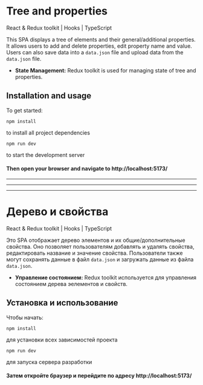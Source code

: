 # Tree and properties
React & Redux toolkit | Hooks | TypeScript 

This SPA displays a tree of elements and their general/additional properties. It allows users to add and delete properties, edit property name and value. Users can also save data into a `data.json` file and upload data from the `data.json` file.

- **State Management:** Redux toolkit is used for managing state of tree and properties.


## Installation and usage
To get started:

```
npm install
```
to install all project dependencies

```
npm run dev
```
 to start the development server

#### Then open your browser and navigate to http://localhost:5173/

---
---
---

# Дерево и свойства
React & Redux toolkit | Hooks | TypeScript 

Это SPA отображает дерево элементов и их общие/дополнительные свойства. Оно позволяет пользователям добавлять и удалять свойства, редактировать название и значение свойства. Пользователи также могут сохранять данные в файл `data.json` и загружать данные из файла `data.json`.

- **Управление состоянием:** Redux toolkit используется для управления состоянием дерева эелементов и свойств.

## Установка и использование
Чтобы начать:

```
npm install
```
для установки всех зависимостей проекта

```
npm run dev
```
для запуска сервера разработки

#### Затем откройте браузер и перейдите по адресу http://localhost:5173/